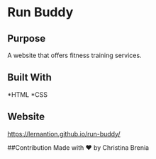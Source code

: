 # Run Buddy
## Purpose
A website that offers fitness training services.

## Built With
*HTML
*CSS

## Website
https://lernantion.github.io/run-buddy/

##Contribution 
Made with ❤️ by Christina Brenia
